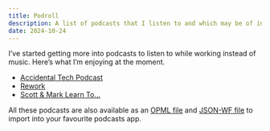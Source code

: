 ```yaml
---
title: Podroll
description: A list of podcasts that I listen to and which may be of interest.
date: 2024-10-24
---
```


I’ve started getting more into podcasts to listen to while working instead of music. Here’s what I’m enjoying at the moment.

* [Accidental Tech Podcast](https://atp.fm)
* [Rework](https://37signals.com/podcast/)
* [Scott & Mark Learn To...](https://shows.acast.com/scott-and-mark-learn-to)

All these podcasts are also available as an [OPML file](/podroll/rubenarakelyan.opml) and [JSON-WF file](/podroll/rubenarakelyan.json) to import into your favourite podcasts app.
